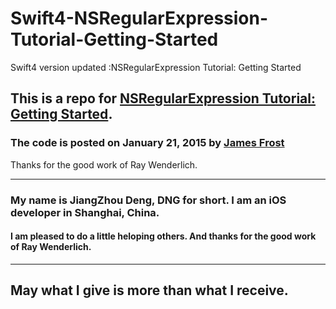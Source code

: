 # Swift4-NSRegularExpression-Tutorial-Getting-Started
Swift4 version updated :NSRegularExpression Tutorial: Getting Started


## This is a repo for [NSRegularExpression Tutorial: Getting Started](https://www.raywenderlich.com/86205/nsregularexpression-swift-tutorial).

### The code is posted on  January 21, 2015 by [James Frost](http://jamesfrost.co.uk)

Thanks for the good work of Ray Wenderlich.


<hr>

### My name is JiangZhou Deng, DNG for short. I am an iOS developer in Shanghai, China.

#### I am pleased to do a little heloping others. And thanks for the good work of Ray Wenderlich.


<hr>

## May what I give is more than what I receive.
